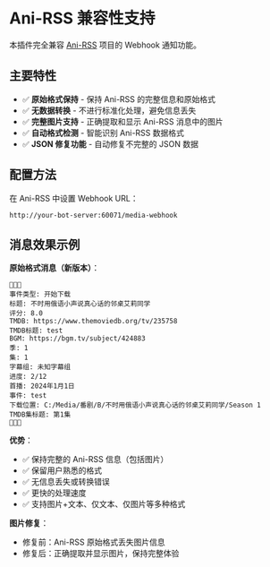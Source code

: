 # Ani-RSS 兼容性支持

本插件完全兼容 [Ani-RSS](https://github.com/wushuo894/ani-rss) 项目的 Webhook 通知功能。

## 主要特性

- ✅ **原始格式保持** - 保持 Ani-RSS 的完整信息和原始格式
- ✅ **无数据转换** - 不进行标准化处理，避免信息丢失
- ✅ **完整图片支持** - 正确提取和显示 Ani-RSS 消息中的图片
- ✅ **自动格式检测** - 智能识别 Ani-RSS 数据格式
- ✅ **JSON 修复功能** - 自动修复不完整的 JSON 数据

## 配置方法

在 Ani-RSS 中设置 Webhook URL：
```
http://your-bot-server:60071/media-webhook
```

## 消息效果示例

**原始格式消息（新版本）**：
```
🎈🎈🎈
事件类型: 开始下载
标题: 不时用俄语小声说真心话的邻桌艾莉同学
评分: 8.0
TMDB: https://www.themoviedb.org/tv/235758
TMDB标题: test
BGM: https://bgm.tv/subject/424883
季: 1
集: 1
字幕组: 未知字幕组
进度: 2/12
首播: 2024年1月1日
事件: test
下载位置: C:/Media/番剧/B/不时用俄语小声说真心话的邻桌艾莉同学/Season 1
TMDB集标题: 第1集
🎈🎈🎈
```

**优势**：
- ✅ 保持完整的 Ani-RSS 信息（包括图片）
- ✅ 保留用户熟悉的格式
- ✅ 无信息丢失或转换错误
- ✅ 更快的处理速度
- ✅ 支持图片+文本、仅文本、仅图片等多种格式

**图片修复**：
- 修复前：Ani-RSS 原始格式丢失图片信息
- 修复后：正确提取并显示图片，保持完整体验
